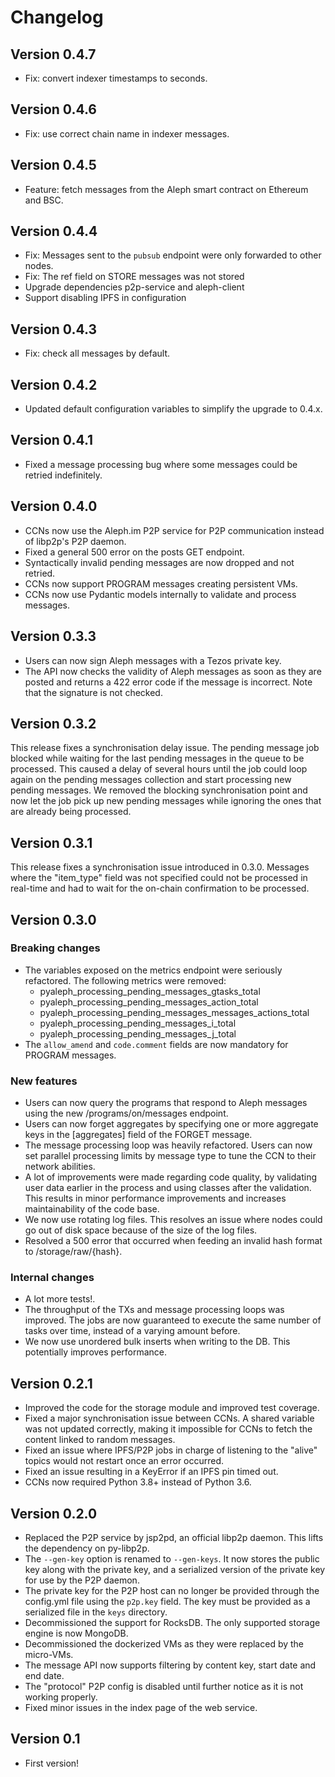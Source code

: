 # Changelog

## Version 0.4.7

- Fix: convert indexer timestamps to seconds.

## Version 0.4.6

- Fix: use correct chain name in indexer messages.

## Version 0.4.5

- Feature: fetch messages from the Aleph smart contract on Ethereum
  and BSC.

## Version 0.4.4

- Fix: Messages sent to the `pubsub` endpoint were only forwarded to other nodes.
- Fix: The ref field on STORE messages was not stored
- Upgrade dependencies p2p-service and aleph-client
- Support disabling IPFS in configuration

## Version 0.4.3

- Fix: check all messages by default.

## Version 0.4.2

- Updated default configuration variables to simplify the upgrade to 0.4.x.

## Version 0.4.1

- Fixed a message processing bug where some messages could be retried indefinitely.

## Version 0.4.0

- CCNs now use the Aleph.im P2P service for P2P communication instead of libp2p's P2P daemon.
- Fixed a general 500 error on the posts GET endpoint.
- Syntactically invalid pending messages are now dropped and not retried.
- CCNs now support PROGRAM messages creating persistent VMs.
- CCNs now use Pydantic models internally to validate and process messages.

## Version 0.3.3

- Users can now sign Aleph messages with a Tezos private key.
- The API now checks the validity of Aleph messages as soon as 
  they are posted and returns a 422 error code if the message is incorrect. 
  Note that the signature is not checked.

## Version 0.3.2

This release fixes a synchronisation delay issue. The pending message
job blocked while waiting for the last pending messages in the queue to
be processed. This caused a delay of several hours until the job could
loop again on the pending messages collection and start processing new
pending messages. We removed the blocking synchronisation point and now
let the job pick up new pending messages while ignoring the ones that
are already being processed.

## Version 0.3.1

This release fixes a synchronisation issue introduced in 0.3.0. Messages
where the "item_type" field was not specified could not be processed
in real-time and had to wait for the on-chain confirmation to be
processed.

## Version 0.3.0

### Breaking changes

- The variables exposed on the metrics endpoint were seriously refactored. 
  The following metrics were removed: 
  * pyaleph_processing_pending_messages_gtasks_total
  * pyaleph_processing_pending_messages_action_total
  * pyaleph_processing_pending_messages_messages_actions_total
  * pyaleph_processing_pending_messages_i_total
  * pyaleph_processing_pending_messages_j_total
- The `allow_amend` and `code.comment` fields
  are now mandatory for PROGRAM messages.

### New features

- Users can now query the programs that respond to Aleph messages
  using the new /programs/on/messages endpoint.
- Users can now forget aggregates by specifying one or more aggregate 
  keys in the [aggregates] field of the FORGET message.
- The message processing loop was heavily refactored. Users can now 
  set parallel processing limits by message type to tune the CCN to 
  their network abilities.
- A lot of improvements were made regarding code quality, by
  validating user data earlier in the process and using classes after
  the validation. This results in minor performance improvements and 
  increases maintainability of the code base.
- We now use rotating log files. This resolves an issue where nodes 
  could go out of disk space because of the size of the log files.
- Resolved a 500 error that occurred when feeding an invalid hash
  format to /storage/raw/{hash}.

### Internal changes

- A lot more tests!.
- The throughput of the TXs and message processing loops was improved. 
  The jobs are now guaranteed to execute the same number of tasks over 
  time, instead of a varying amount before.
- We now use unordered bulk inserts when writing to the DB. This 
  potentially improves performance.

## Version 0.2.1

- Improved the code for the storage module and improved test coverage.
- Fixed a major synchronisation issue between CCNs. A shared variable
  was not updated correctly, making it impossible for CCNs to fetch
  the content linked to random messages.
- Fixed an issue where IPFS/P2P jobs in charge of listening to the
  "alive" topics would not restart once an error occurred.
- Fixed an issue resulting in a KeyError if an IPFS pin timed out.
- CCNs now required Python 3.8+ instead of Python 3.6.

## Version 0.2.0

- Replaced the P2P service by jsp2pd, an official libp2p daemon. This
  lifts the dependency on py-libp2p.
- The `--gen-key` option is renamed to
  `--gen-keys`. It now stores the public key along with
  the private key, and a serialized version of the private key for use
  by the P2P daemon.
- The private key for the P2P host can no longer be provided through
  the config.yml file using the `p2p.key` field. The key
  must be provided as a serialized file in the `keys`
  directory.
- Decommissioned the support for RocksDB. The only supported storage
  engine is now MongoDB.
- Decommissioned the dockerized VMs as they were replaced by the
  micro-VMs.
- The message API now supports filtering by content key, start date
  and end date.
- The "protocol" P2P config is disabled until further notice as it
  is not working properly.
- Fixed minor issues in the index page of the web service.

## Version 0.1

- First version!

